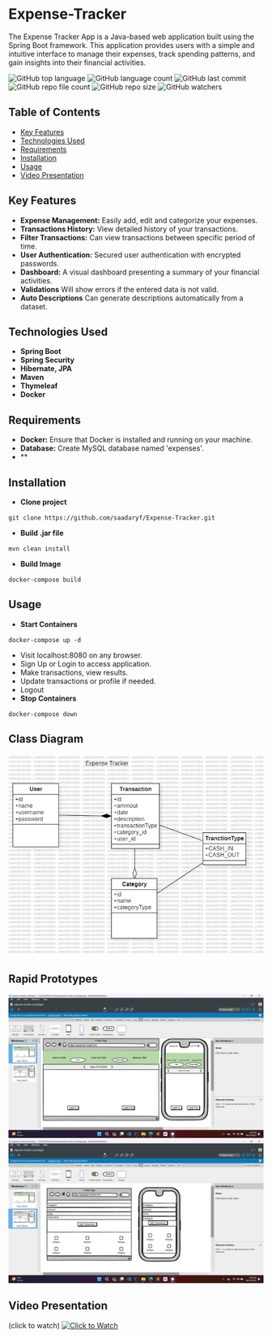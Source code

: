 ﻿# Expense-Tracker
The Expense Tracker App is a Java-based web application built using the Spring Boot framework. This application provides users with a simple and intuitive interface to manage their expenses, track spending patterns, and gain insights into their financial activities.

![GitHub top language](https://img.shields.io/github/languages/top/saadaryf/Expense-Tracker?color=f5f5dc) 
![GitHub language count](https://img.shields.io/github/languages/count/saadaryf/Expense-Tracker?color=f5f5dc) 
![GitHub last commit](https://img.shields.io/github/last-commit/saadaryf/Expense-Tracker?color=f5f5dc) 
![GitHub repo file count](https://img.shields.io/github/directory-file-count/saadaryf/Expense-Tracker?color=f5f5dc)
![GitHub repo size](https://img.shields.io/github/repo-size/saadaryf/Expense-Tracker?color=f5f5dc)
![GitHub watchers](https://img.shields.io/github/watchers/saadaryf/Expense-Tracker?style=social)

## Table of Contents
- [Key Features](#key-features)
- [Technologies Used](#technologies-used)
- [Requirements](#requirements)
- [Installation](#installation)
- [Usage](#usage)
- [Video Presentation](#video-presentation)

## Key Features
- **Expense Management:**
Easily add, edit and categorize your expenses.
- **Transactions History:**
View detailed history of your transactions.
- **Filter Transactions:**
Can view transactions between specific period of time.
- **User Authentication:**
Secured user authentication with encrypted passwords.
- **Dashboard:**
A visual dashboard presenting a summary of your financial activities.
- **Validations**
Will show errors if the entered data is not valid.
- **Auto Descriptions**
Can generate descriptions automatically from a dataset.

## Technologies Used
- **Spring Boot**
- **Spring Security**
- **Hibernate, JPA**
- **Maven**
- **Thymeleaf**
- **Docker**

## Requirements
- **Docker:**
Ensure that Docker is installed and running on your machine.
- **Database:**
Create MySQL database named 'expenses'.
- **
## Installation 
- **Clone project**
```
git clone https://github.com/saadaryf/Expense-Tracker.git
```
- **Build .jar file**
```
mvn clean install
```
- **Build Image**
```
docker-compose build
```
## Usage
- **Start Containers**
```
docker-compose up -d
```
- Visit localhost:8080 on any browser.
- Sign Up or Login to access application.
- Make transactions, view results.
- Update transactions or profile if needed.
- Logout
- **Stop Containers**
```
docker-compose down
```
## Class Diagram
![ Class Diagram ](docx/class_diagram/expense-tracker-class-diagram.jpg)

## Rapid Prototypes
![ Home Page Prototype ](docx/prototype/main%20page.png)
![ Transaction Page Prototype ](docx/prototype/transaction%20page.png)

## Video Presentation 
(click to watch)
[![Click to Watch](https://img.youtube.com/vi/oKAvtq90hms/0.jpg)](https://www.youtube.com/watch?v=oKAvtq90hms)

